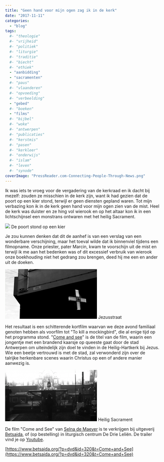 ```yaml
---
title: "Geen hand voor mijn ogen zag ik in de kerk"
date: "2017-11-11"
categories: 
  - "blog"
tags:
  #- "theologie"
  #- "vrijheid"
  #- "politiek"
  #- "liturgie"
  #- "traditie"
  #- "biecht"
  #- "ethiek"
  - "aanbidding"
  - "sacramenten"
  #- "paus"
  #- "vlaanderen"
  #- "opvoeding"
  #- "verbeelding"
  - "gebed"
  #- "boeken"
  - "films"
  #- "bijbel"
  #- "woke"
  #- "antwerpen"
  #- "publicaties"
  #- "kerstmis"
  #- "pasen"
  #- "kerkleer"
  #- "onderwijs"
  #- "islam"
  #- "leven"
  #- "synode"
coverImage: "PressReader.com-Connecting-People-Through-News.png"
---
```


Ik was iets te vroeg voor de vergadering van de kerkraad en ik dacht bij mezelf: zouden ze misschien in de kerk zijn, want ik had gezien dat de poort op een kier stond, terwijl er geen diensten gepland waren. Tot mijn verbazing kon ik in de kerk geen hand voor mijn ogen zien van de mist. Heel de kerk was duister en ze hing vol wierook en op het altaar kon ik in een lichtschijnsel een monstrans ontwaren met het heilig Sacrament.

![](images/kier.bmp) De poort stond op een kier

Je zou kunnen denken dat dit de aanhef is van een verslag van een wonderbare verschijning, maar het toeval wilde dat ik binnenviel tijdens een filmopname. Onze priester, pater Marcin, kwam te voorschijn uit de mist en terwijl ik me aan het bedenken was of dit excessief verbruik van wierook onze boekhouding niet het gedrang zou brengen, deed hij me een en ander uit de doeken.

![](images/jezusstraat-300x162.png) Jezusstraat

Het resultaat is een schitterende kortfilm waarvan we deze avond familiaal genoten hebben als voorfilm tot "To kill a mockingbird", die al enige tijd op het programma stond. "[Come and see](https://www.pressreader.com/netherlands/katholiek-nieuwsblad/20170929/281573765890624)" is de titel van de film, waarin een jongentje met een brandend kaarsje op queeste gaat door de stad Antwerpen om uiteindelijk zijn doel te vinden in de Heilig-Hartkerk bij Jezus. Wie een beetje vertrouwd is met de stad, zal verwonderd zijn over de talrijke herkenbare scenes waarin Christus op een of andere manier aanwezig is. 

![](images/altaar-300x167.png) Heilig Sacrament

De film "Come and See" van [Selna de Maeyer](https://www.instagram.com/sdmaeyer/) is te verkrijgen bij uitgeverij [Betsaida](https://www.betsaida.org/?p=dvd&id=320&t=Come+and+See), of (op bestelling) in liturgisch centrum De Drie Leliën. De trailer vind je op [Youtube](https://www.youtube.com/watch?v=eRQc9seL6Cc).

[https://www.betsaida.org/?p=dvd&id=320&t=Come+and+See](https://www.betsaida.org/?p=dvd&id=320&t=Come+and+See)
